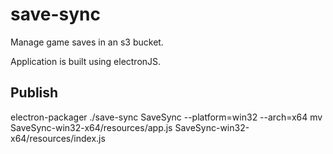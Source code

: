 # save-sync
Manage game saves in an s3 bucket.

Application is built using electronJS.

## Publish
electron-packager ./save-sync SaveSync --platform=win32 --arch=x64 
mv SaveSync-win32-x64/resources/app.js SaveSync-win32-x64/resources/index.js

